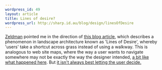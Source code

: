 ```yaml
--- 
wordpress_id: 49
layout: article
title: Lines of desire?
wordpress_url: http://sharp.id.au/blog/design/linesOfDesire
---
```

<a href="http://zeldman.com">Zeldman</a> pointed me in the direction of <a href="http://www.pixelcharmer.com/fieldnotes/archives/process_designing/2005/000622.html#000622">this blog article</a>, which describes a phenomenon in landscape architecture known as &apos;Lines of Desire&apos;, whereby &apos;users&apos; take a shortcut across grass instead of using a walkway. This is analogous to web site maps, where the way a user wants to navigate somewhere may not be exactly the way the designer intended, <a href="http://www.peterme.com/archives/000073.html">a bit like what happened here</a>. But <a href="http://atomiq.org/archives/2005/02/ceci_nest_pas_un_sentier.html">it isn&apos;t always best letting the user decide.</a>

